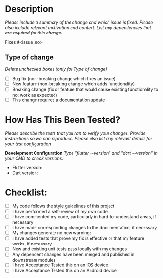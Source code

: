 # Description

*Please include a summary of the change and which issue is fixed. Please also include relevant motivation and context. List any dependencies that are required for this change.*

Fixes #\<issue_no>

## Type of change
*Delete unchecked boxes (only for Type of change)*

- [ ] Bug fix (non-breaking change which fixes an issue)
- [ ] New feature (non-breaking change which adds functionality)
- [ ] Breaking change (fix or feature that would cause existing functionality to not work as expected)
- [ ] This change requires a documentation update

# How Has This Been Tested?

*Please describe the tests that you ran to verify your changes. Provide instructions so we can reproduce. Please also list any relevant details for your test configuration*


**Development Configuration**
*Type "flutter --version" and "dart --version" in your CMD to check versions.*

* Flutter version:
* Dart version:

# Checklist:

- [ ] My code follows the style guidelines of this project
- [ ] I have performed a self-review of my own code
- [ ] I have commented my code, particularly in hard-to-understand areas, if necessary
- [ ] I have made corresponding changes to the documentation, if necessary
- [ ] My changes generate no new warnings
- [ ] I have added tests that prove my fix is effective or that my feature works, if necessary
- [ ] New and existing unit tests pass locally with my changes
- [ ] Any dependent changes have been merged and published in downstream modules
- [ ] I have Acceptance Tested this on an iOS device
- [ ] I have Acceptance Tested this on an Android device